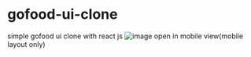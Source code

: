 # gofood-ui-clone
simple gofood ui clone with react js
![image](https://github.com/Suryanataa/gofood-ui-clone/assets/88642092/e92904e0-70e4-4ff5-a586-78a460167153)
open in mobile view(mobile layout only)
